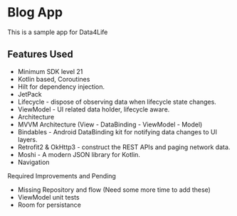 # Blog App

This is a sample app for Data4Life

## Features Used

- Minimum SDK level 21
- Kotlin based, Coroutines
- Hilt for dependency injection.
- JetPack
- Lifecycle - dispose of observing data when lifecycle state changes.
- ViewModel - UI related data holder, lifecycle aware.
- Architecture
- MVVM Architecture (View - DataBinding - ViewModel - Model)
- Bindables - Android DataBinding kit for notifying data changes to UI layers.
- Retrofit2 & OkHttp3 - construct the REST APIs and paging network data.
- Moshi - A modern JSON library for Kotlin.
- Navigation

Required Improvements and Pending
 - Missing Repository and flow (Need some more time to add these)
 - ViewModel unit tests
 - Room for persistance

